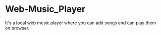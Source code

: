 # Web-Music_Player
 It's a local web music player where you can add songs and can play them on browser.
